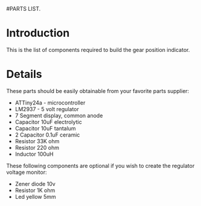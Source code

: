 #PARTS LIST.

# Introduction #

This is the list of components required to build the gear position indicator.

# Details #

These parts should be easily obtainable from your favorite parts supplier:
  * ATTiny24a - microcontroller
  * LM2937 - 5 volt regulator
  * 7 Segment display, common anode
  * Capacitor 10uF electrolytic
  * Capacitor 10uF tantalum
  * 2 Capacitor 0.1uF ceramic
  * Resistor 33K ohm
  * Resistor 220 ohm
  * Inductor 100uH

These following components are optional if you wish to create the regulator voltage monitor:
  * Zener diode 10v
  * Resistor 1K ohm
  * Led yellow 5mm